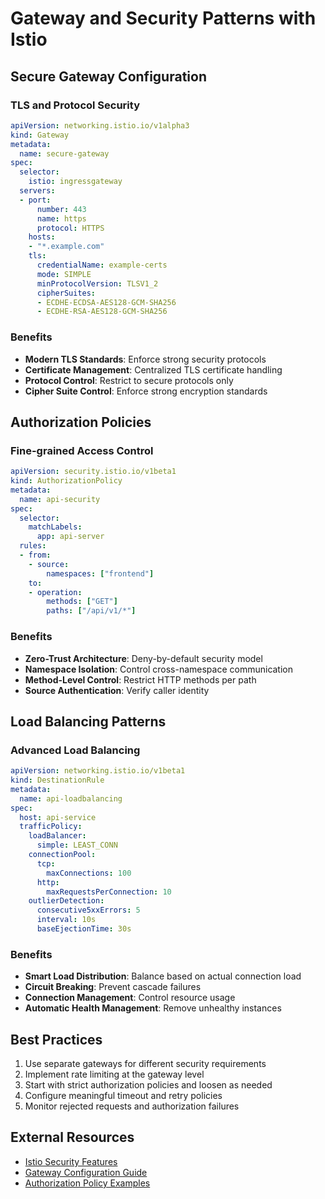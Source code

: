# Gateway and Security Patterns with Istio

## Secure Gateway Configuration

### TLS and Protocol Security
```yaml
apiVersion: networking.istio.io/v1alpha3
kind: Gateway
metadata:
  name: secure-gateway
spec:
  selector:
    istio: ingressgateway
  servers:
  - port:
      number: 443
      name: https
      protocol: HTTPS
    hosts:
    - "*.example.com"
    tls:
      credentialName: example-certs
      mode: SIMPLE
      minProtocolVersion: TLSV1_2
      cipherSuites:
      - ECDHE-ECDSA-AES128-GCM-SHA256
      - ECDHE-RSA-AES128-GCM-SHA256
```

### Benefits
- **Modern TLS Standards**: Enforce strong security protocols
- **Certificate Management**: Centralized TLS certificate handling
- **Protocol Control**: Restrict to secure protocols only
- **Cipher Suite Control**: Enforce strong encryption standards

## Authorization Policies

### Fine-grained Access Control
```yaml
apiVersion: security.istio.io/v1beta1
kind: AuthorizationPolicy
metadata:
  name: api-security
spec:
  selector:
    matchLabels:
      app: api-server
  rules:
  - from:
    - source:
        namespaces: ["frontend"]
    to:
    - operation:
        methods: ["GET"]
        paths: ["/api/v1/*"]
```

### Benefits
- **Zero-Trust Architecture**: Deny-by-default security model
- **Namespace Isolation**: Control cross-namespace communication
- **Method-Level Control**: Restrict HTTP methods per path
- **Source Authentication**: Verify caller identity

## Load Balancing Patterns

### Advanced Load Balancing
```yaml
apiVersion: networking.istio.io/v1beta1
kind: DestinationRule
metadata:
  name: api-loadbalancing
spec:
  host: api-service
  trafficPolicy:
    loadBalancer:
      simple: LEAST_CONN
    connectionPool:
      tcp:
        maxConnections: 100
      http:
        maxRequestsPerConnection: 10
    outlierDetection:
      consecutive5xxErrors: 5
      interval: 10s
      baseEjectionTime: 30s
```

### Benefits
- **Smart Load Distribution**: Balance based on actual connection load
- **Circuit Breaking**: Prevent cascade failures
- **Connection Management**: Control resource usage
- **Automatic Health Management**: Remove unhealthy instances

## Best Practices
1. Use separate gateways for different security requirements
2. Implement rate limiting at the gateway level
3. Start with strict authorization policies and loosen as needed
4. Configure meaningful timeout and retry policies
5. Monitor rejected requests and authorization failures

## External Resources
- [Istio Security Features](https://istio.io/latest/docs/concepts/security/)
- [Gateway Configuration Guide](https://istio.io/latest/docs/tasks/traffic-management/ingress/ingress-control/)
- [Authorization Policy Examples](https://istio.io/latest/docs/tasks/security/authorization/)